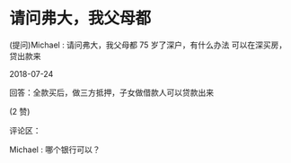 # 请问弗大，我父母都

(提问)Michael : 请问弗大，我父母都 75 岁了深户，有什么办法 可以在深买房，贷出款来

2018-07-24

回答：全款买后，做三方抵押，子女做借款人可以贷款出来

(2 赞)

评论区：

Michael : 哪个银行可以？